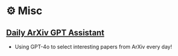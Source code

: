 # ⚙️ Misc

## [Daily ArXiv GPT Assistant](https://jackyfl.github.io/gpt_paper_assistant/)
- Using GPT-4o to select interesting papers from ArXiv every day! 
<!-- ### Previous ArXiv papers:

[2025/1/6](url:files/daily_arxiv/output_2025_0106.md)

     -->